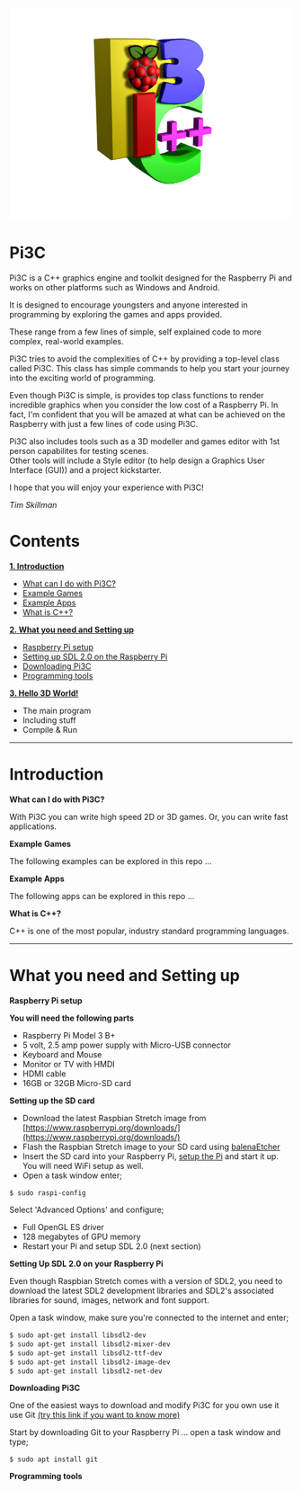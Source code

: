 ![alt text](https://github.com/timskillman/Pi3C/blob/master/Resources/images/Pi3Clogo.png "Pi3C Logo")


# Pi3C

Pi3C is a C++ graphics engine and toolkit designed for the Raspberry Pi and works on other platforms such as Windows and Android.

It is designed to encourage youngsters and anyone interested in programming by exploring the games and apps provided.

These range from a few lines of simple, self explained code to more complex, real-world examples.

Pi3C tries to avoid the complexities of C++ by providing a top-level class called Pi3C. This class has simple commands to help you start your journey into the exciting world of programming.

Even though Pi3C is simple, is provides top class functions to render incredible graphics when you consider the low cost of a Raspberry Pi.
In fact, I'm confident that you will be amazed at what can be achieved on the Raspberry with just a few lines of code using Pi3C.

Pi3C also includes tools such as a 3D modeller and games editor with 1st person capabilites for testing scenes.  
Other tools will include a Style editor (to help design a Graphics User Interface (GUI)) and a project kickstarter.

I hope that you will enjoy your experience with Pi3C!

*Tim Skillman*


# Contents

[**1. Introduction**](#introduction)

  - [What can I do with Pi3C?](#introduction)
  - [Example Games](#whatcanido)
  - [Example Apps](#examplegames)
  - [What is C++?](#exampleapps)

[**2. What you need and Setting up**](#whatyouneed)

  - [Raspberry Pi setup](#pisetup)
  - [Setting up SDL 2.0 on the Raspberry Pi](#settingup)
  - [Downloading Pi3C](#downloadpi3c)
  - [Programming tools](#progtools)
  
[**3. Hello 3D World!**](#helloworld)

  - The main program
  - Including stuff
  - Compile & Run


----------------------------------------------

<a name="introduction"></a>
# Introduction

<a name="whatcanido">**What can I do with Pi3C?**</a>

With Pi3C you can write high speed 2D or 3D games.
Or, you can write fast applications.

<a name="examplegames">**Example Games**</a>

The following examples can be explored in this repo ...

<a name="exampleapps">**Example Apps**</a>

The following apps can be explored in this repo ...

<a name="whatisc++">**What is C++?**</a>

C++ is one of the most popular, industry standard programming languages.

----------------------------------------------

<a name="whatyouneed"></a>
# What you need and Setting up

<a name="pisetup">**Raspberry Pi setup**</a>

**You will need the following parts**

 - Raspberry Pi Model 3 B+
 - 5 volt, 2.5 amp power supply with Micro-USB connector
 - Keyboard and Mouse
 - Monitor or TV with HMDI
 - HDMI cable
 - 16GB or 32GB Micro-SD card

**Setting up the SD card**

 - Download the latest Raspbian Stretch image from [https://www.raspberrypi.org/downloads/](https://www.raspberrypi.org/downloads/)
 - Flash the Raspbian Stretch image to your SD card using [balenaEtcher](https://www.balena.io/etcher/)
 - Insert the SD card into your Raspberry Pi, [setup the Pi](https://projects.raspberrypi.org/en/projects/raspberry-pi-setting-up) and start it up.  You will need WiFi setup as well.
 - Open a task window enter;
 
 ~~~~
 $ sudo raspi-config
 ~~~~
 
 Select 'Advanced Options' and configure;
 
  - Full OpenGL ES driver
  - 128 megabytes of GPU memory
  - Restart your Pi and setup SDL 2.0 (next section)
  
<a name="settingup">**Setting Up SDL 2.0 on your Raspberry Pi**</a>

Even though Raspbian Stretch comes with a version of SDL2, you need to download the latest SDL2 development libraries and SDL2's associated libraries for sound, images, network and font support.

Open a task window, make sure you're connected to the internet and enter;

~~~~
$ sudo apt-get install libsdl2-dev
$ sudo apt-get install libsdl2-mixer-dev
$ sudo apt-get install libsdl2-ttf-dev
$ sudo apt-get install libsdl2-image-dev
$ sudo apt-get install libsdl2-net-dev
~~~~


<a name="downloadingpi3c">**Downloading Pi3C**</a>

One of the easiest ways to download and modify Pi3C for you own use it use Git [(try this link if you want to know more)](https://projects.raspberrypi.org/en/projects/getting-started-with-git)

Start by downloading Git to your Raspberry Pi ... open a task window and type;

~~~~
$ sudo apt install git
~~~~



<a name="progtools">**Programming tools**</a>

